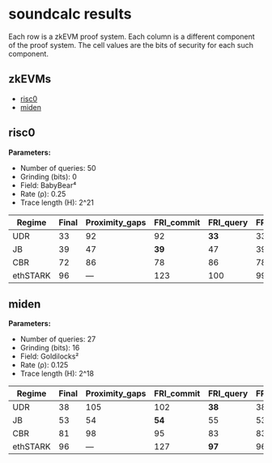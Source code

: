 # soundcalc results

Each row is a zkEVM proof system.
Each column is a different component of the proof system.
The cell values are the bits of security for each such component.

## zkEVMs
- [risc0](#risc0)
- [miden](#miden)

## risc0

**Parameters:**
- Number of queries: 50
- Grinding (bits): 0
- Field: BabyBear⁴
- Rate (ρ): 0.25
- Trace length (H): 2^21

Regime | Final | Proximity_gaps | FRI_commit | FRI_query | FRI_final | ALI | DEEP | PLONK | PLOOKUP
--- | --- | --- | --- | --- | --- | --- | --- | --- | ---
UDR | 33 | 92 | 92 | **33** | 33 | 115 | 100 | 98 | 96
JB | 39 | 47 | **39** | 47 | 39 | 110 | 95 | 98 | 96
CBR | 72 | 86 | 78 | 86 | 78 | 88 | **72** | 98 | 96
ethSTARK | 96 | — | 123 | 100 | 99 | — | — | 98 | **96**

## miden

**Parameters:**
- Number of queries: 27
- Grinding (bits): 16
- Field: Goldilocks²
- Rate (ρ): 0.125
- Trace length (H): 2^18

Regime | Final | Proximity_gaps | FRI_commit | FRI_query | FRI_final | ALI | DEEP | PLONK | PLOOKUP
--- | --- | --- | --- | --- | --- | --- | --- | --- | ---
UDR | 38 | 105 | 102 | **38** | 38 | 121 | 107 | 106 | 105
JB | 53 | 54 | **54** | 55 | 53 | 115 | 102 | 106 | 105
CBR | 81 | 98 | 95 | 83 | 83 | 96 | **82** | 106 | 105
ethSTARK | 96 | — | 127 | **97** | 96 | — | — | 106 | 105
